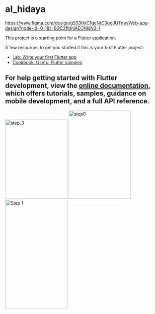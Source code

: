 # al_hidaya
https://www.figma.com/design/gS33fktC1geNtC3ogJUTnw/Web-app-design?node-id=0-1&t=6GC2fMniAEONkjN3-1

This project is a starting point for a Flutter application.

A few resources to get you started if this is your first Flutter project:

- [Lab: Write your first Flutter app](https://docs.flutter.dev/get-started/codelab)
- [Cookbook: Useful Flutter samples](https://docs.flutter.dev/cookbook)

For help getting started with Flutter development, view the
[online documentation](https://docs.flutter.dev/), which offers tutorials,
samples, guidance on mobile development, and a full API reference.
-
<img width="200" height="255" alt="step_3" src="https://github.com/user-attachments/assets/0d705b78-55c6-4afd-b460-348c384aef58" />
<img width="200" height="284" alt="step0" src="https://github.com/user-attachments/assets/7bfcca5a-b75b-44cd-86e9-5e76196eda67" />
<img width="200" height="352" alt="Step 1" src="https://github.com/user-attachments/assets/574446f8-e03e-4afe-a712-ba3c306453db" />


